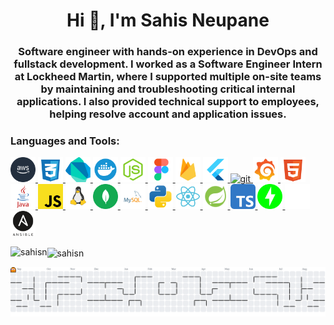 <h1 align="center">Hi 👋, I'm Sahis Neupane</h1>
<h3 align="center">Software engineer with hands-on experience in DevOps and fullstack development. I worked as a Software Engineer Intern at Lockheed Martin, where I supported multiple on-site teams by maintaining and troubleshooting critical internal applications. I also provided technical support to employees, helping resolve account and application issues.</h3>


<p align="left">
</p>

<h3 align="left">Languages and Tools:</h3>
<p align="left"> 
<p align="left"> <a href="https://aws.amazon.com" target="_blank" rel="noreferrer"> <img src="icons/aws.svg" alt="aws" width="40" height="40"/> </a> <a href="https://www.w3schools.com/css/" target="_blank" rel="noreferrer"> <img src="icons/css.svg" alt="css3" width="40" height="40"/> </a> <a href="https://dart.dev" target="_blank" rel="noreferrer"> <img src="icons/dart.svg" alt="dart" width="40" height="40"/> </a> <a href="https://www.docker.com/" target="_blank" rel="noreferrer"> <img src="icons/docker.svg" alt="docker" width="40" height="40"/> </a> <a href="https://expressjs.com" target="_blank" rel="noreferrer"> <img src="icons/expressjs.svg" alt="express" width="40" height="40"/> </a> <a href="https://www.figma.com/" target="_blank" rel="noreferrer"> <img src="icons/figma.svg" alt="figma" width="40" height="40"/> </a> <a href="https://firebase.google.com/" target="_blank" rel="noreferrer"> <img src="icons/firebase.svg" alt="firebase" width="40" height="40"/> </a> <a href="https://flutter.dev" target="_blank" rel="noreferrer"> <img src="icons/flutter.svg" alt="flutter" width="40" height="40"/> </a> <a href="https://git-scm.com/" target="_blank" rel="noreferrer"> <img src="https://www.vectorlogo.zone/logos/git-scm/git-scm-icon.svg" alt="git" width="40" height="40"/> </a> <a href="https://grafana.com" target="_blank" rel="noreferrer"> <img src="icons/grafana.svg" alt="grafana" width="40" height="40"/> </a> <a href="https://www.w3.org/html/" target="_blank" rel="noreferrer"> <img src="icons/html.svg" alt="html5" width="40" height="40"/> </a> <a href="https://www.java.com" target="_blank" rel="noreferrer"> <img src="icons/java.svg" alt="java" width="40" height="40"/> </a> <a href="https://developer.mozilla.org/en-US/docs/Web/JavaScript" target="_blank" rel="noreferrer"> <img src="icons/javascript.svg" alt="javascript" width="40" height="40"/> </a> <a href="https://www.linux.org/" target="_blank" rel="noreferrer"> <img src="icons/linux.svg" alt="linux" width="40" height="40"/> </a> <a href="https://www.mongodb.com/" target="_blank" rel="noreferrer"> <img src="icons/mongodb.svg" alt="mongodb" width="40" height="40"/> </a> <a href="https://www.mysql.com/" target="_blank" rel="noreferrer"> <img src="icons/mysql.svg" alt="mysql" width="40" height="40"/> </a> <a href="https://www.python.org" target="_blank" rel="noreferrer"> <img src="icons/python.svg" alt="python" width="40" height="40"/> </a> <a href="https://reactjs.org/" target="_blank" rel="noreferrer"> <img src="icons/react.svg" alt="react" width="40" height="40"/> </a> <a href="https://spring.io/" target="_blank" rel="noreferrer"> <img src="icons/springboot.svg" alt="spring" width="40" height="40"/> </a> <a href="https://www.typescriptlang.org/" target="_blank" rel="noreferrer"> <img src="icons/typescript.svg" alt="fastapi" width="40" height="40"/> </a>  <a href="https://fastapi.tiangolo.com/" target="_blank" rel="noreferrer"> <img src="icons/fastapi.svg" alt="fastapi" width="40" height="40"/> </a> <a href="https://vercel.com" target="_blank" rel="noreferrer"> <img src="icons/vercel.svg" alt="vercel" width="40" height="40"/> </a> <a href="https://docs.ansible.com/" target="_blank" rel="noreferrer"> <img src="icons/ansible.svg" alt="ansible" width="40" height="40"/> </a> 

</p> 

<p><img align="left" src="https://github-readme-stats.vercel.app/api/top-langs?username=sahisn&show_icons=true&locale=en&layout=compact" alt="sahisn" /></p>

<p><img align="center" src="https://github-readme-streak-stats.herokuapp.com/?user=sahisn&" alt="sahisn" /></p>

<picture>
  <source media="(prefers-color-scheme: dark)" srcset="https://raw.githubusercontent.com/sahisn/sahisn/output/pacman-contribution-graph-dark.svg">
  <source media="(prefers-color-scheme: light)" srcset="https://raw.githubusercontent.com/sahisn/sahisn/output/pacman-contribution-graph.svg">
  <img alt="pacman contribution graph" src="https://raw.githubusercontent.com/sahisn/sahisn/output/pacman-contribution-graph.svg">
</picture>
